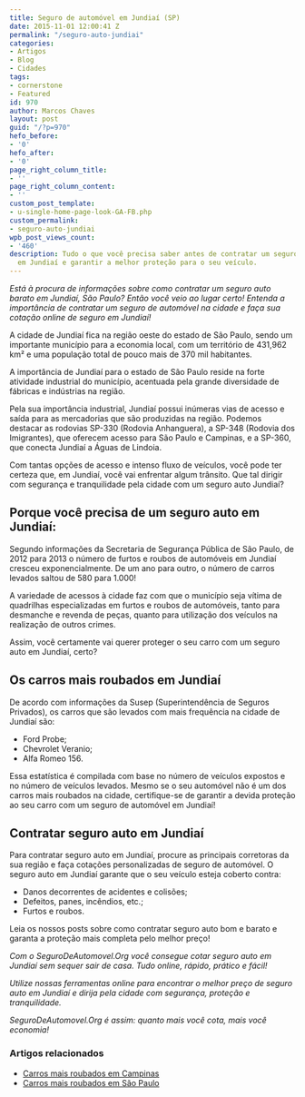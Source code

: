 ```yaml
---
title: Seguro de automóvel em Jundiaí (SP)
date: 2015-11-01 12:00:41 Z
permalink: "/seguro-auto-jundiai"
categories:
- Artigos
- Blog
- Cidades
tags:
- cornerstone
- Featured
id: 970
author: Marcos Chaves
layout: post
guid: "/?p=970"
hefo_before:
- '0'
hefo_after:
- '0'
page_right_column_title:
- ''
page_right_column_content:
- ''
custom_post_template:
- u-single-home-page-look-GA-FB.php
custom_permalink:
- seguro-auto-jundiai
wpb_post_views_count:
- '460'
description: Tudo o que você precisa saber antes de contratar um seguro de automóvel
  em Jundiaí e garantir a melhor proteção para o seu veículo.
---
```


_Está à procura de informações sobre como contratar um seguro auto barato em Jundiaí, São Paulo? Então você veio ao lugar certo! Entenda a importância de contratar um seguro de automóvel na cidade e faça sua cotação online de seguro em Jundiaí!_

A cidade de Jundiaí fica na região oeste do estado de São Paulo, sendo um importante município para a economia local, com um território de 431,962 km² e uma população total de pouco mais de 370 mil habitantes.

A importância de Jundiaí para o estado de São Paulo reside na forte atividade industrial do município, acentuada pela grande diversidade de fábricas e indústrias na região.

Pela sua importância industrial, Jundiaí possui inúmeras vias de acesso e saída para as mercadorias que são produzidas na região. Podemos destacar as rodovias SP-330 (Rodovia Anhanguera), a SP-348 (Rodovia dos Imigrantes), que oferecem acesso para São Paulo e Campinas, e a SP-360, que conecta Jundiaí a Águas de Lindoia.

Com tantas opções de acesso e intenso fluxo de veículos, você pode ter certeza que, em Jundiaí, você vai enfrentar algum trânsito. Que tal dirigir com segurança e tranquilidade pela cidade com um seguro auto Jundiaí?

## Porque você precisa de um seguro auto em Jundiaí:

Segundo informações da Secretaria de Segurança Pública de São Paulo, de 2012 para 2013 o número de furtos e roubos de automóveis em Jundiaí cresceu exponencialmente. De um ano para outro, o número de carros levados saltou de 580 para 1.000!

A variedade de acessos à cidade faz com que o município seja vítima de quadrilhas especializadas em furtos e roubos de automóveis, tanto para desmanche e revenda de peças, quanto para utilização dos veículos na realização de outros crimes.

Assim, você certamente vai querer proteger o seu carro com um seguro auto em Jundiaí, certo?

## Os carros mais roubados em Jundiaí

De acordo com informações da Susep (Superintendência de Seguros Privados), os carros que são levados com mais frequência na cidade de Jundiaí são:

  * Ford Probe;
  * Chevrolet Veranio;
  * Alfa Romeo 156.

Essa estatística é compilada com base no número de veículos expostos e no número de veículos levados. Mesmo se o seu automóvel não é um dos carros mais roubados na cidade, certifique-se de garantir a devida proteção ao seu carro com um seguro de automóvel em Jundiaí!

## Contratar seguro auto em Jundiaí

Para contratar seguro auto em Jundiaí, procure as principais corretoras da sua região e faça cotações personalizadas de seguro de automóvel. O seguro auto em Jundiaí garante que o seu veículo esteja coberto contra:

  * Danos decorrentes de acidentes e colisões;
  * Defeitos, panes, incêndios, etc.;
  * Furtos e roubos.

Leia os nossos posts sobre como contratar seguro auto bom e barato e garanta a proteção mais completa pelo melhor preço!

_Com o SeguroDeAutomovel.Org você consegue cotar seguro auto em Jundiaí sem sequer sair de casa. Tudo online, rápido, prático e fácil!_

_Utilize nossas ferramentas online para encontrar o melhor preço de seguro auto em Jundiaí e dirija pela cidade com segurança, proteção e tranquilidade._

_SeguroDeAutomovel.Org é assim: quanto mais você cota, mais você economia!_

### Artigos relacionados

  * <a href="/carros-mais-roubados-campinas" target="_blank">Carros mais roubados em Campinas</a>
  * <a href="/os-10-modelos-de-carros-mais-roubados-na-cidade-de-sao-paulo" target="_blank">Carros mais roubados em São Paulo</a>